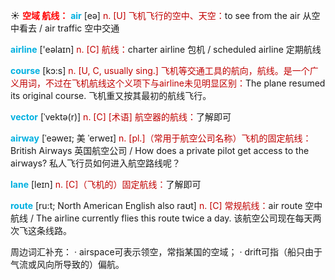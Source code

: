 ☀ <font color="red">**空域 航线：**</font>
<font color="sky blue">**air**</font> [eə] 
<font color="#c00000">n. [U] 飞机飞行的空中、天空：</font>to see from the air 从空中看去 / air traffic 空中交通

<font color="sky blue">**airline**</font> ['eəlaɪn] 
<font color="#c00000">n. [C] 航线：</font>charter airline 包机 / scheduled airline 定期航线 

<font color="sky blue">**course**</font> [kɔ:s] 
<font color="#c00000">n. [U, C, usually sing.] 飞机等交通工具的航向，航线。是一个广义用词，不过在飞机航线这个义项下与airline未见明显区别：</font>The plane resumed its original course. 飞机重又按其最初的航线飞行。

<font color="sky blue">**vector**</font> [ˈvektə(r)]
<font color="#c00000">n. [C] [术语] 航空器的航线：</font>了解即可

<font color="sky blue">**airway**</font> [ˈeəweɪ; 美 ˈerweɪ]
<font color="#c00000">n. [pl.]（常用于航空公司名称）飞机的固定航线：</font>British Airways 英国航空公司 / How does a private pilot get access to the airways? 私人飞行员如何进入航空路线呢？
           
<font color="sky blue">**lane**</font> [leɪn]
<font color="#c00000">n. [C]（飞机的）固定航线：</font>了解即可

<font color="sky blue">**route**</font> [ru:t; North American English also raʊt]
<font color="#c00000">n. [C] 常规航线：</font>air route 空中航线 / The airline currently flies this route twice a day. 该航空公司现在每天两次飞这条线路。

周边词汇补充：
· airspace可表示领空，常指某国的空域；
· drift可指（船只由于气流或风向所导致的）偏航。
